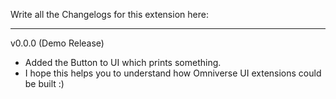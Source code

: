 Write all the Changelogs for this extension here:

----
v0.0.0 (Demo Release)
- Added the Button to UI which prints something.
- I hope this helps you to understand how Omniverse UI extensions could be built :)
